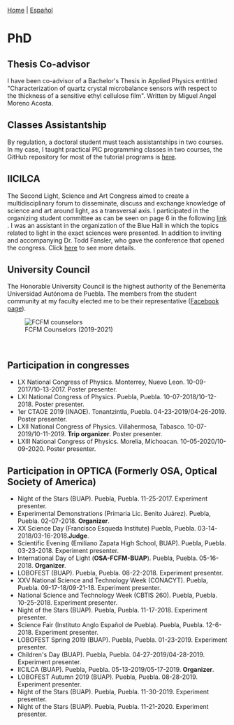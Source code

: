 [Home](index.md) | [Español](phdesp.md)
# PhD

## Thesis Co-advisor

I have been co-advisor of a Bachelor's Thesis in Applied Physics entitled "Characterization of quartz crystal microbalance sensors with respect to the thickness of a sensitive ethyl cellulose film". Written by Miguel Angel Moreno Acosta. 

## Classes Assistantship

By regulation, a doctoral student must teach assistantships in two courses. In my case, I taught practical PIC programming classes in two courses, the GitHub repository for most of the tutorial programs is [here](https://github.com/DavidSA06/Assembly). 

## IICILCA

The Second Light, Science and Art Congress aimed to create a multidisciplinary forum to disseminate, discuss and exchange knowledge of science and art around light, as a transversal axis. I participated in the organizing student committee as can be seen on page 6 in the following <a href="https://docplayer.es/140187627-Ii-cilca-segundo-congreso-internacional-luz-ciencia-arte.html">link <i class = "fa fa-external-link-alt"></i></a>. I was an assistant in the organization of the Blue Hall in which the topics related to light in the exact sciences were presented. In addition to inviting and accompanying Dr. Todd Fansler, who gave the conference that opened the congress. Click [here](osaesp.md/#IICILCA) to see more details. 

## University Council

The Honorable University Council is the highest authority of the Benemérita Universidad Autónoma de Puebla. The members from the student community at my faculty elected me to be their representative ([Facebook page](https://www.facebook.com/Consejeros-Universitarios-David-Silva-y-Antonio-Libreros-832274403806471)).

<figure>
  <img
  src="https://imgur.com/D1Dsi2p.jpg"
  alt="FCFM counselors">
  <figcaption>FCFM Counselors (2019-2021)
  </figcaption>
</figure>
<br/>

## Participation in congresses

- LX National Congress of Physics. Monterrey, Nuevo Leon. 10-09-2017/10-13-2017. Poster presenter.
- LXI National Congress of Physics. Puebla, Puebla. 10-07-2018/10-12-2018. Poster presenter.
- 1er CTAOE 2019 (INAOE). Tonantzintla, Puebla. 04-23-2019/04-26-2019. Poster presenter.
- LXII National Congress of Physics. Villahermosa, Tabasco. 10-07-2019/10-11-2019. **Trip organizer**. Poster presenter.
- LXIII National Congress of Physics. Morelia, Michoacan. 10-05-2020/10-09-2020. Poster presenter.

## Participation in OPTICA (Formerly OSA, Optical Society of America)

- Night of the Stars (BUAP). Puebla, Puebla. 11-25-2017. Experiment presenter.
- Experimental Demonstrations (Primaria Lic. Benito Juárez). Puebla, Puebla. 02-07-2018. **Organizer**.
- XX Science Day (Francisco Esqueda Institute) Puebla, Puebla. 03-14-2018/03-16-2018.**Judge**.
- Scientific Evening (Emiliano Zapata High School, BUAP). Puebla, Puebla. 03-23-2018. Experiment presenter.
- International Day of Light (**OSA-FCFM-BUAP**). Puebla, Puebla. 05-16-2018. **Organizer**.
- LOBOFEST (BUAP). Puebla, Puebla. 08-22-2018. Experiment presenter.
- XXV National Science and Technology Week (CONACYT). Puebla, Puebla. 09-17-18/09-21-18. Experiment presenter.
- National Science and Technology Week (CBTIS 260). Puebla, Puebla. 10-25-2018. Experiment presenter.
- Night of the Stars (BUAP). Puebla, Puebla. 11-17-2018. Experiment presenter.
- Science Fair (Instituto Anglo Español de Puebla). Puebla, Puebla. 12-6-2018. Experiment presenter.
- LOBOFEST Spring 2019 (BUAP). Puebla, Puebla. 01-23-2019. Experiment presenter.
- Children's Day (BUAP). Puebla, Puebla. 04-27-2019/04-28-2019. Experiment presenter.
- IICILCA (BUAP). Puebla, Puebla. 05-13-2019/05-17-2019. **Organizer**.
- LOBOFEST Autumn 2019 (BUAP). Puebla, Puebla. 08-28-2019. Experiment presenter.
- Night of the Stars (BUAP). Puebla, Puebla. 11-30-2019. Experiment presenter.
- Night of the Stars (BUAP). Puebla, Puebla. 11-21-2020. Experiment presenter.